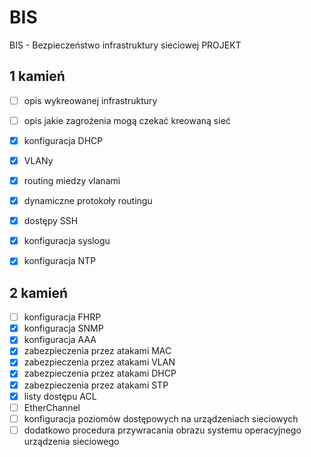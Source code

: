 # BIS
BIS - Bezpieczeństwo infrastruktury sieciowej PROJEKT

## 1 kamień
- [ ]	opis wykreowanej infrastruktury
- [ ]	opis jakie zagrożenia mogą czekać kreowaną sieć
- [x]	konfiguracja DHCP
- [x]	VLANy
- [x]	routing miedzy vlanami
- [x]	dynamiczne protokoły routingu
- [x]	dostępy SSH
- [x]	konfiguracja syslogu
- [x]	konfiguracja NTP


## 2 kamień
- [ ]	konfiguracja FHRP
- [x]	konfiguracja SNMP
- [x]	konfiguracja AAA
- [x]	zabezpieczenia przez atakami MAC
- [x]	zabezpieczenia przez atakami VLAN
- [x]	zabezpieczenia przez atakami DHCP
- [x]	zabezpieczenia przez atakami STP
- [x]	listy dostępu ACL
- [ ]	EtherChannel
- [ ]	konfiguracja poziomów dostępowych na urządzeniach sieciowych
- [ ]	dodatkowo procedura przywracania obrazu systemu operacyjnego urządzenia sieciowego
